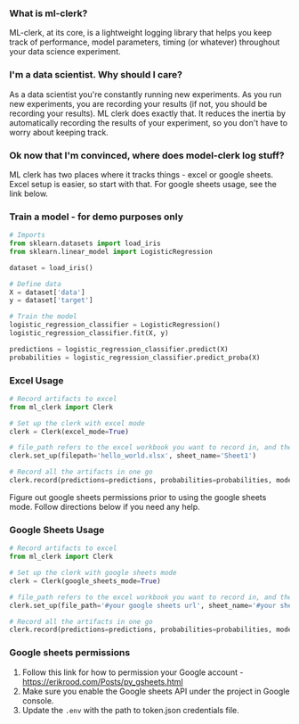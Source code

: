 ### What is ml-clerk?
ML-clerk, at its core, is a lightweight logging library that helps you keep track of performance, model parameters, timing (or whatever) throughout your data science experiment. 

### I'm a data scientist. Why should I care?
As a data scientist you're constantly running new experiments. As you run new experiments, you are recording your results (if not, you should be recording your results). ML clerk does exactly that. It reduces the inertia by automatically recording the results of your experiment, so you don't have to worry about keeping track.

### Ok now that I'm convinced, where does model-clerk log stuff?
ML clerk has two places where it tracks things - excel or google sheets. Excel setup is easier, so start with that. For google sheets usage, see the link below.

### Train a model - for demo purposes only
```python
# Imports
from sklearn.datasets import load_iris
from sklearn.linear_model import LogisticRegression

dataset = load_iris()

# Define data
X = dataset['data']
y = dataset['target']

# Train the model
logistic_regression_classifier = LogisticRegression()
logistic_regression_classifier.fit(X, y)

predictions = logistic_regression_classifier.predict(X)
probabilities = logistic_regression_classifier.predict_proba(X)
```

### Excel Usage
```python
# Record artifacts to excel
from ml_clerk import Clerk

# Set up the clerk with excel mode
clerk = Clerk(excel_mode=True)

# file_path refers to the excel workbook you want to record in, and the sheet name referes to the sheet
clerk.set_up(filepath='hello_world.xlsx', sheet_name='Sheet1')

# Record all the artifacts in one go
clerk.record(predictions=predictions, probabilities=probabilities, model_parameters=logistic_regression_classifier.get_params())
```

Figure out google sheets permissions prior to using the google sheets mode. Follow directions below if you need any help.
### Google Sheets Usage
```python
# Record artifacts to excel
from ml_clerk import Clerk

# Set up the clerk with google sheets mode
clerk = Clerk(google_sheets_mode=True)

# file_path refers to the excel workbook you want to record in, and the sheet name referes to the sheet
clerk.set_up(file_path='#your google sheets url', sheet_name='#your sheet name')

# Record all the artifacts in one go
clerk.record(predictions=predictions, probabilities=probabilities, model_parameters=logistic_regression_classifier.get_params())
```

### Google sheets permissions
1. Follow this link for how to permission your Google account - https://erikrood.com/Posts/py_gsheets.html
2. Make sure you enable the Google sheets API under the project in Google console. 
3. Update the `.env` with the path to token.json credentials file.

